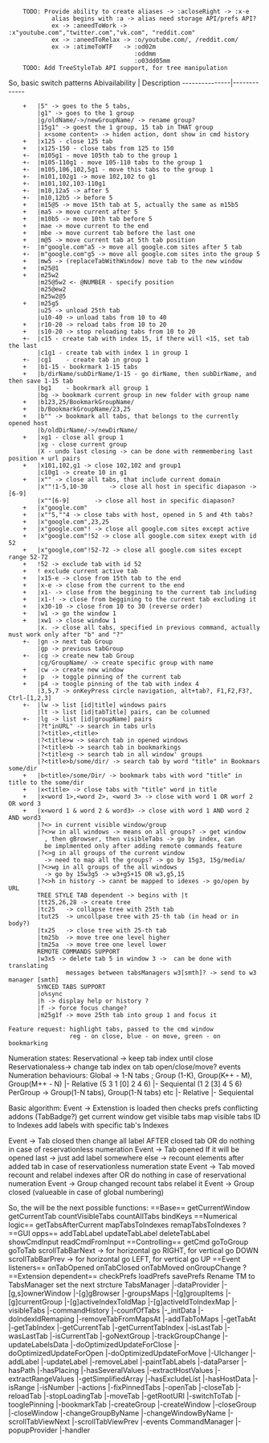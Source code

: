         TODO: Provide ability to create aliases -> :acloseRight -> :x-e
                alias begins with :a -> alias need storage API/prefs API? 
                ex -> :aneedToWork -> :x"youtube.com","twitter.com","vk.com", "reddit.com"
                ex -> :aneedToRelax -> :o/youtube.com/, /reddit.com/
                ex -> :atimeToWTF   -> :od02m
                                       :oddmm
                                       :o03dd05mm
        TODO: Add TreeStyleTab API support, for tree manipulation

  So, basic switch patterns 
  Abivailability | Description
  ---------------|-------------

        +   |5" -> goes to the 5 tabs,
            |g1" -> goes to the 1 group
            |g/oldName/->/newGroupName/ -> rename group?
            |15g1" -> goest the 1 group, 15 tab in THAT group
            | x<some content> -> hiden action, dont show in cmd history
        +   |x125 - close 125 tab
        +   |x125-150 - close tabs from 125 to 150
        +-  |m105g1 - move 105th tab to the group 1
        +-  |m105-110g1 - move 105-110 tabs to the group 1
        +-  |m105,106,102,5g1 - move this tabs to the group 1
        +-  |m101,102g1 -> move 102,102 to g1
        +-  |m101,102,103-110g1
        +-  |m10,12a5 -> after 5
        +-  |m10,12b5 -> before 5
        +   |m15@5 -> move 15th tab at 5, actually the same as m15b5
        +   |ma5 -> move current after 5
        +   |m10b5 -> move 10th tab before 5
        +   |mae -> move current to the end
        +   |mbe -> move current tab before the last one
        +   |m@5 -> move current tab at 5th tab position
        +-  |m"google.com"a5 -> move all google.com sites after 5 tab
        +-  |m"google.com"g5 -> move all google.com sites into the group 5
        +   |mw5 -> (replaceTabWithWindow) move tab to the new window
        +   |m25@1
        +   |m25w2
            |m25@5w2 <- @NUMBER - specify position
            |m25@ew2
            |m25w2@5
        +   |m25g5
            |u25 -> unload 25th tab
            |u10-40 -> unload tabs from 10 to 40
        +   |r10-20 -> reload tabs from 10 to 20
        +   |s10-20 -> stop reloading tabs from 10 to 20
        +-  |c15 - create tab with index 15, if there will <15, set tab the last
            |c1g1 - create tab with index 1 in group 1
        +-  |cg1    - create tab in group 1
        +   |b1-15 - bookrmark 1-15 tabs
        +   |b/dirName/subDirName/1-15 - go dirName, then subDirName, and then save 1-15 tab 
            |bg1    - bookrmark all group 1
            |bg -> bookmark current group in new folder with group name
        +   |b123,25/BookmarkGroupName/
        +   |b/BookmarkGroupName/23,25
        +   |b"" -> bookmark all tabs, that belongs to the currently opened host
            |b/oldDirName/->/newDirName/
        +   |xg1 - close all group 1
            |xg - close current group
            |X - undo last closing -> can be done with remmembering last position + url pairs
        +   |x101,102,g1 -> close 102,102 and group1
            |c10g1 -> create 10 in g1
        +   |x"" -> close all tabs, that include current domain
            |x""!1-5,10-30      -> close all host in specific diapason -> [6-9]
            |x""[6-9]       -> close all host in specific diapason?
        +   |x"google.com"
        +   |x""5,""4 -> close tabs with host, opened in 5 and 4th tabs?
        +   |x"google.com",23,25
        +   |x"google.com"! -> close all google.com sites except active 
        +   |x"google.com"!52 -> close all google.com sitex exept with id 52
        +   |x"google,com"!52-72 -> close all google.com sites except range 52-72
        +   !52 -> exclude tab with id 52
        +   ! exclude current active tab
        +   |x15-e -> close from 15th tab to the end
        +   |x-e -> close from the current to the end
        +   |x1- -> close from the beggining to the current tab including
        +   |x1-! -> close from beggining to the current tab excluding it
        +   |x30-10 -> close from 10 to 30 (reverse order)
        +   |w1 -> go the window 1
        +   |xw1 -> close window 1
            |x. -> close all tabs, specified in previous command, actually must work only after "b" and "?"
        +-  |gn -> next tab Group
            |gp -> previous tabGroup
        +-  |cg -> create new tab Group
            |cg/GroupName/ -> create specific group with name
        +   |cw -> create new window
        +   |p  -> toggle pinning of the current tab
        +   |p4 -> toogle pinning of the tab with index 4
            |3,5,7 -> onKeyPress circle navigation, alt+tab?, F1,F2,F3?, Ctrl-[1,2,3]
        +-  |lw -> list [id|title] windows pairs
            |lt -> list [id|tabTitle] pairs, can be columned
        +-  |lg -> list [id|groupName] pairs
            |?t"inURL" -> search in tabs urls
            |?<title>,<title>
            |?<title>w -> search tab in opened windows
            |?<title>b -> search tab in bookmarkings
            |?<title>g -> search tab in all window' groups
            |?<title>b/some/dir/ -> search tab by word "title" in Bookmars some/dir
        +   |b<title>/some/Dir/ -> bookmark tabs with word "title" in title to the some/dir
        +   |x<title> -> close tabs with "title" word in title
        +   |x<word 1>,<word 2>, <word 3> -> close with word 1 OR worf 2 OR word 3
        +   |x<word 1 & word 2 & word3> -> close with word 1 AND word 2 AND word3
            |?<> in current visible window/group
            |?<>w in all windows -> means on all groups? -> get window
              , then gBrowser, then visibleTabs -> go by index, can
              be implmented only after adding remote commands feature
            |?<>g in all groups of the current window 
              -> need to map all the groups? -> go by 15g3, 15g/media/
            |?<>wg in all groups of the all windows 
              -> go by 15w3g5 -> w3+g5+15 OR w3,g5,15
            |?<>h in history -> cannt be mapped to idexes -> go/open by URL
            TREE STYLE TAB dependent -> begins with |t
            |tt25,26,28 -> create tree 
            |tc25   -> collapse tree with 25th tab
            |tut25  -> uncollpase tree with 25-th tab (in head or in body?)
            |tx25   -> close tree with 25-th tab
            |tm25b  -> move tree one level higher
            |tm25a  -> move tree one level lower
            REMOTE COMMANDS SUPPORT
            |w3x5 -> delete tab 5 in window 3 ->  can be done with translating
                    messages between tabsManagers w3[smth]? -> send to w3 manager [smth]
            SYNCED TABS SUPPORT
            |o%sync
            |h -> display help or history ?
            |f -> force focus change?
            |m25g1f -> move 25th tab into group 1 and focus it

    Feature request: highlight tabs, passed to the cmd window
                     reg - on close, blue - on move, green - on bookmarking

  Numeration states:
      Reservational   -> keep tab index until close
      Reservationaless-> change tab index on tab open/close/move? events
  Numeration behaviours:
      Global      -> 1-N tabs ; Group (1-K), Group(K++ - M), Group(M++ - N)
          |- Relative     (5 3 1 [0] 2 4 6)
          |- Sequiental   (1 2 [3] 4 5 6)
       PerGroup   -> Group(1-N tabs), Group(1-N tabs) etc 
          |- Relative
          |- Sequiental

  Basic algorithm:
  Event -> Extenstion is loaded
      then
          checks 
              prefs
              conflicting addons (TabBadge?)
          get current window 
          get visible tabs
          map visible tabs ID to Indexes
          add labels with specific tab's Indexes

  Event -> Tab closed
      then
          change all label AFTER closed tab
          OR
          do nothing in case of reservationless numeration
  Event -> Tab opened
          If it will be opened
              last -> just add label
              somewhere else -> recount elements after added tab in case
                  of reservationless numeration state
  Event -> Tab moved
          recount and relabel indexes after
          OR
          do nothing in case of reservational numeration
  Event -> Group changed
          recount tabs
          relabel it
  Event -> Group closed (valueable in case of global numbering)

  So, the will be the next possible functions:
          ==Base==
      getCurrentWindow
      getCurrentTab
      countVisibleTabs
      countAllTabs
      bindKeys
          ==Numerical logic==
      getTabsAfterCurrent
      mapTabsToIndexes
      remapTabsToIndexes ?
          ==GUI opps==
      addTabLabel
      updateTabLabel
      deleteTabLabel
      showCmdInput
      readCmdFromInput
          ==Controlling==
      getCmd
      goToGroup
      goToTab
      scrollTabBarNext -> for horizontal go RIGHT, for vertical go DOWN
      scrollTabBarPrev -> for horizontal go LEFT, for vertical go UP
          ==Event listeners==
      onTabOpened
      onTabClosed
      onTabMoved
      onGroupChange ? 
          ==Extension dependent==
      checkPrefs
      loadPrefs
      savePrefs
 Rename TM to TabsManager
 set the next strcture
 TabsManager
    |-dataProvider
        |-[g,s]ownerWindow
        |-[g]gBrowser
        |-groupsMaps
        |-[g]groupItems
        |-[g]currentGroup
        |-[g]activeIndexToIdMap
        |-[g]activeIdToIndexMap
        |-visibleTabs
        |-commandHistory
        |-counfOfTabs
        |-_initData
        |-doIndexIdRemaping
        |-removeTabFromMapsAt
        |-addTabToMaps
        |-getTabAt
        |-getTabIndex
        |-getCurrentTab
        |-getCurrentTabIndex
        |-isLastTab
        |-wasLastTab
        |-isCurrentTab
        |-goNextGroup
        |-trackGroupChange
        |-updateLabelsData
        |-doOptimizedUpdateForClose
        |-doOptimizedUpdateForOpen
        |-doOptimizedUpdateForMove
    |-UIchanger
        |-addLabel
        |-updateLabel
        |-removeLabel
        |-paintTabLabels
    |-dataParser
        |-hasPath
        |-hasPlacing
        |-hasSeveralValues
        |-extractHostValues
        |-extractRangeValues
        |-getSimplifiedArray
        |-hasExcludeList
        |-hasHostData
        |-isRange
        |-isNumber
    |-actions
        |-fixPinnedTabs
        |-openTab
        |-closeTab
        |-reloadTab
        |-stopLoadingTab
        |-moveTab
        |-getRootURI
        |-switchToTab
        |-tooglePinning
        |-bookmarkTab
        |-createGroup
        |-createWindow
        |-closeGroup
        |-closeWindow
        |-changeGroupByName
        |-changeWindowByName
        |-scrollTabViewNext
        |-scrollTabViewPrev
    |-events
 CommandManager
    |-popupProvider
    |-handler

